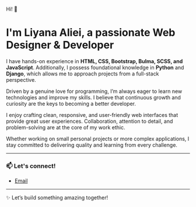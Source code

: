 Hi! 👋

# I'm Liyana Aliei, a passionate Web Designer & Developer

I have hands-on experience in **HTML, CSS, Bootstrap, Bulma, SCSS, and JavaScript**. Additionally, I possess foundational knowledge in **Python** and **Django**, which allows me to approach projects from a full-stack perspective.

Driven by a genuine love for programming, I’m always eager to learn new technologies and improve my skills. I believe that continuous growth and curiosity are the keys to becoming a better developer.

I enjoy crafting clean, responsive, and user-friendly web interfaces that provide great user experiences. Collaboration, attention to detail, and problem-solving are at the core of my work ethic.

Whether working on small personal projects or more complex applications, I stay committed to delivering quality and learning from every challenge.

---

### 📫 Let's connect!
 
- [Email](mailto:liyanaalieirsw@gmail.com)

---

✨ Let’s build something amazing together!

